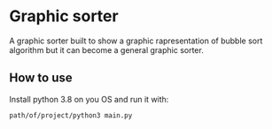 # Graphic sorter
A graphic sorter built to show a graphic rapresentation of bubble sort algorithm but it can become a general graphic sorter.

## How to use
Install python 3.8 on you OS and run it with:
```
path/of/project/python3 main.py
```
